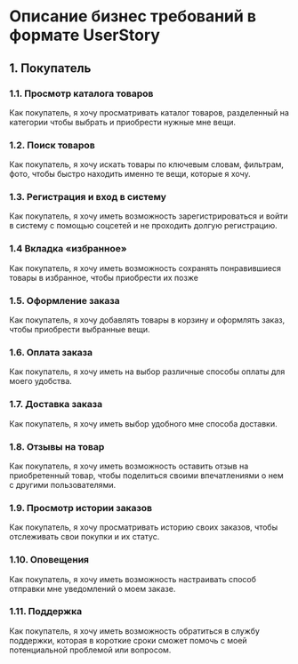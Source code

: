 ﻿# Описание бизнес требований в формате UserStory

## 1. Покупатель
   ### 1.1. Просмотр каталога товаров
   Как покупатель, я хочу просматривать каталог товаров, разделенный на категории чтобы выбрать и приобрести нужные мне вещи.

   ### 1.2. Поиск товаров
   Как покупатель, я хочу искать товары по ключевым словам, фильтрам, фото, чтобы быстро находить именно те вещи, которые я хочу.

   ### 1.3. Регистрация и вход в систему
   Как покупатель, я хочу иметь возможность зарегистрироваться и войти в систему с помощью соцсетей и не проходить долгую регистрацию.

   ### 1.4 Вкладка «избранное»
   Как покупатель, я хочу иметь возможность сохранять понравившиеся товары в избранное, чтобы приобрести их позже

   ### 1.5. Оформление заказа
   Как покупатель, я хочу добавлять товары в корзину и оформлять заказ, чтобы приобрести выбранные вещи.

   ### 1.6. Оплата заказа
   Как покупатель, я хочу иметь на выбор различные способы оплаты для моего удобства.

   ### 1.7. Доставка заказа
   Как покупатель, я хочу иметь выбор удобного мне способа доставки.

   ### 1.8. Отзывы на товар
   Как покупатель, я хочу иметь возможность оставить отзыв на приобретенный товар, чтобы поделиться своими впечатлениями о нем с другими пользователями.

   ### 1.9. Просмотр истории заказов
   Как покупатель, я хочу просматривать историю своих заказов, чтобы отслеживать свои покупки и их статус.

   ### 1.10. Оповещения
   Как покупатель, я хочу иметь возможность настраивать способ отправки мне уведомлений о моем заказе.

   ### 1.11. Поддержка
   Как покупатель, я хочу иметь возможность обратиться в службу поддержки, которая в короткие сроки сможет помочь с моей потенциальной проблемой или вопросом.
